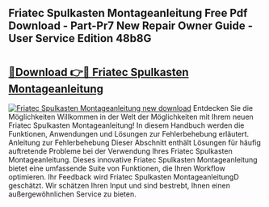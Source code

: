 ## Friatec Spulkasten Montageanleitung Free Pdf Download - Part-Pr7 New Repair Owner Guide - User Service Edition 48b8G

# <h2><a href="http://df8abl.blite.top/?on=Friatec+Spulkasten+Montageanleitung">🔗Download 👉🔴 Friatec Spulkasten Montageanleitung</a></h2>

[![Friatec Spulkasten Montageanleitung new download](https://i.imgur.com/lujVjoI.png)](http://df8abl.blite.top/?on=Friatec+Spulkasten+Montageanleitung)
Entdecken Sie die Möglichkeiten Willkommen in der Welt der Möglichkeiten mit Ihrem neuen Friatec Spulkasten Montageanleitung! In diesem Handbuch werden die Funktionen, Anwendungen und Lösungen zur Fehlerbehebung erläutert. Anleitung zur Fehlerbehebung Dieser Abschnitt enthält Lösungen für häufig auftretende Probleme bei der Verwendung Ihres Friatec Spulkasten Montageanleitung. Dieses innovative Friatec Spulkasten Montageanleitung bietet eine umfassende Suite von Funktionen, die Ihren Workflow optimieren. Ihr Feedback wird Friatec Spulkasten MontageanleitungD geschätzt. Wir schätzen Ihren Input und sind bestrebt, Ihnen einen außergewöhnlichen Service zu bieten.
